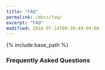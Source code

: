 ```yaml
---
title: "FAQ"
permalink: /docs/faq/
excerpt: "FAQ"
modified: 2016-07-14T09:39:49-04:00
---
```


{% include base_path %}
### Frequently Asked Questions
